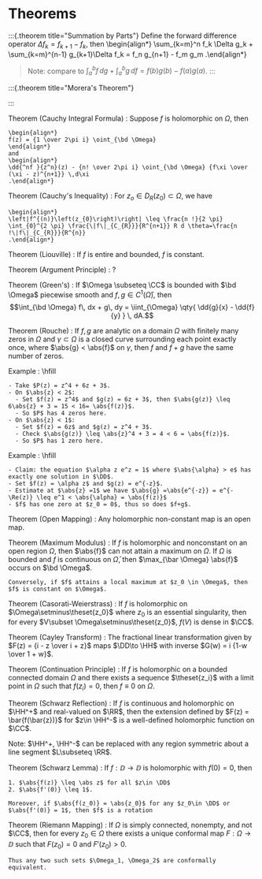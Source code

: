 # Theorems

:::{.theorem title="Summation by Parts"}
Define the forward difference operator $\Delta f_k = f_{k+1} - f_k$, then
\begin{align*}
\sum_{k=m}^n f_k \Delta g_k  + \sum_{k=m}^{n-1} g_{k+1}\Delta f_k = f_n g_{n+1} - f_m g_m
.\end{align*}

> Note: compare to $\int_a^b f \, dg  + \int_a^b g\, df = f(b) g(b) - f(a) g(a)$.
:::

:::{.theorem title="Morera's Theorem"}

:::


Theorem (Cauchy Integral Formula)
:   Suppose $f$ is holomorphic on $\Omega$, then 

    \begin{align*}
    f(z) = {1 \over 2\pi i} \oint_{\bd \Omega}
    \end{align*}
    and
    \begin{align*}
    \dd{^nf }{z^n}(z) - {n! \over 2\pi i} \oint_{\bd \Omega} {f\xi \over (\xi - z)^{n+1}} \,d\xi
    .\end{align*}


Theorem (Cauchy's Inequality)
:   For $z_o \in D_R(z_0) \subset \Omega$, we have

    \begin{align*}
    \left|f^{(n)}\left(z_{0}\right)\right| \leq \frac{n !}{2 \pi} \int_{0}^{2 \pi} \frac{\|f\|_{C_{R}}}{R^{n+1}} R d \theta=\frac{n !\|f\|_{C_{R}}}{R^{n}} 
    .\end{align*}

Theorem (Liouville)
: If $f$ is entire and bounded, $f$ is constant.


Theorem (Argument Principle)
: ?

Theorem (Green's)
:   If $\Omega \subseteq \CC$ is bounded with $\bd \Omega$ piecewise smooth and $f, g\in C^1(\bar \Omega)$, then $$\int_{\bd \Omega} f\, dx + g\, dy = \iint_{\Omega} \qty{ \dd{g}{x} - \dd{f}{y} } \, dA.$$

Theorem (Rouche)
: If $f, g$ are analytic on a domain $\Omega$ with finitely many zeros in $\Omega$ and $\gamma \subset \Omega$ is a closed curve surrounding each point exactly once, where $\abs{g} < \abs{f}$ on $\gamma$, then $f$ and $f+g$ have the same number of zeros.

Example
:   \hfill 

    - Take $P(z) = z^4 + 6z + 3$.
    - On $\abs{z} < 2$:
      - Set $f(z) = z^4$ and $g(z) = 6z + 3$, then $\abs{g(z)} \leq 6\abs{z} + 3 = 15 < 16= \abs{f(z)}$.
      - So $P$ has 4 zeros here.
    - On $\abs{z} < 1$:
      - Set $f(z) = 6z$ and $g(z) = z^4 + 3$.
      - Check $\abs{g(z)} \leq \abs{z}^4 + 3 = 4 < 6 = \abs{f(z)}$.
      - So $P$ has 1 zero here.

Example
:   \hfill

    - Claim: the equation $\alpha z e^z = 1$ where $\abs{\alpha} > e$ has exactly one solution in $\DD$.
    - Set $f(z) = \alpha z$ and $g(z) = e^{-z}$.
    - Estimate at $\abs{z} =1$ we have $\abs{g} =\abs{e^{-z}} = e^{-\Re(z)} \leq e^1 < \abs{\alpha} = \abs{f(z)}$
    - $f$ has one zero at $z_0 = 0$, thus so does $f+g$.

Theorem (Open Mapping)
: Any holomorphic non-constant map is an open map.


Theorem (Maximum Modulus)
:   If $f$ is holomorphic and nonconstant on an open region $\Omega$, then $\abs{f}$ can not attain a maximum on $\Omega$.
    If $\Omega$ is bounded and $f$ is continuous on $\bar \Omega$, then $\max_{\bar \Omega} \abs{f}$ occurs on $\bd \Omega$.
  
    Conversely, if $f$ attains a local maximum at $z_0 \in \Omega$, then $f$ is constant on $\Omega$.


Theorem (Casorati-Weierstrass)
: If $f$ is holomorphic on $\Omega\setminus\theset{z_0}$ where $z_0$ is an essential singularity, then for every $V\subset \Omega\setminus\theset{z_0}$, $f(V)$ is dense in $\CC$.

Theorem (Cayley Transform)
: The fractional linear transformation given by $F(z) = {i - z \over i + z}$ maps $\DD\to \HH$ with inverse $G(w) = i {1-w \over 1 + w}$.

Theorem (Continuation Principle)
: If $f$ is holomorphic on a bounded connected domain $\Omega$ and there exists a sequence $\theset{z_i}$ with a limit point in $\Omega$ such that $f(z_i) = 0$, then $f\equiv 0$ on $\Omega$.


Theorem (Schwarz Reflection)
:   If $f$ is continuous and holomorphic on $\HH^+$ and real-valued on $\RR$, then the extension defined by $F(z) = \bar{f(\bar{z})}$ for $z\in \HH^-$ is a well-defined holomorphic function on $\CC$.

Note: $\HH^+, \HH^-$ can be replaced with any region symmetric about a line segment $L\subseteq \RR$.

Theorem (Schwarz Lemma)
:   If $f: \DD \to \DD$ is holomorphic with $f(0) = 0$, then

    1. $\abs{f(z)} \leq \abs z$ for all $z\in \DD$
    2. $\abs{f'(0)} \leq 1$.

    Moreover, if $\abs{f(z_0)} = \abs{z_0}$ for any $z_0\in \DD$ or $\abs{f'(0)} = 1$, then $f$ is a rotation

Theorem (Riemann Mapping)
:   If $\Omega$ is simply connected, nonempty, and not $\CC$, then for every $z_0\in \Omega$ there exists a unique conformal map $F:\Omega \to \DD$ such that $F(z_0) = 0$ and $F'(z_0) > 0$.

    Thus any two such sets $\Omega_1, \Omega_2$ are conformally equivalent.
